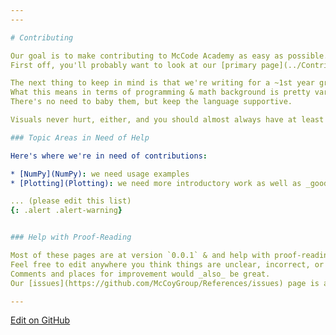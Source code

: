 ```yaml
---
---

# Contributing

Our goal is to make contributing to McCode Academy as easy as possible.
First off, you'll probably want to look at our [primary page](../Contributing.md) explaining how to contribute.

The next thing to keep in mind is that we're writing for a ~1st year graduate student. 
What this means in terms of programming & math background is pretty variable, so be kind to your readers. 
There's no need to baby them, but keep the language supportive.

Visuals never hurt, either, and you should almost always have at least some kind of example on your pages.

### Topic Areas in Need of Help

Here's where we're in need of contributions:

* [NumPy](NumPy): we need usage examples
* [Plotting](Plotting): we need more introductory work as well as _good practice_ suggestions

... (please edit this list)
{: .alert .alert-warning}


### Help with Proof-Reading

Most of these pages are at version `0.0.1` & and help with proof-reading would be great.
Feel free to edit anywhere you think things are unclear, incorrect, or just where the language isn't what we want it to be.
Comments and places for improvement would _also_ be great.
Our [issues](https://github.com/McCoyGroup/References/issues) page is a good place to leave comments & you can even tag a specific grad student as the person who should look into the topic (if you know who to tag).

---
```

[Edit on GitHub](https://github.com/McCoyGroup/References/edit/gh-pages/McCoy%20Group%20Code%20Academy/Contributing.md)
